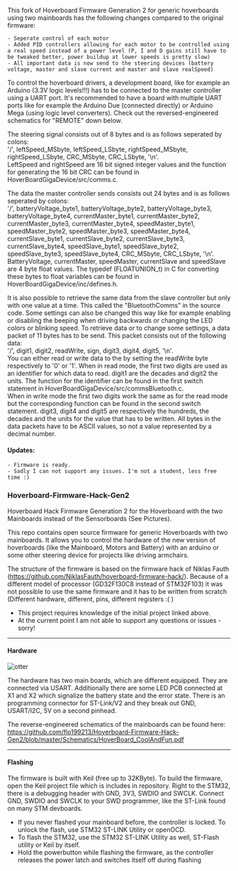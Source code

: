 This fork of Hoverboard Firmware Generation 2 for generic hoverboards using two mainboards has the following changes compared to the original firmware:
````
- Seperate control of each motor
- Added PID controllers allowing for each motor to be controlled using a real speed instead of a power level (P, I and D gains still have to be tweaked better, power buildup at lower speeds is pretty slow)
- All important data is now send to the steering devices (battery voltage, master and slave current and master and slave realSpeed)
````

To control the hoverboard drivers, a development board, like for example an Arduino (3.3V logic levels!!!) has to be connected to the master controller using a UART port. It's recommended to have a board with multiple UART ports like for example the Arduino Due (connected directly) or Arduino Mega (using logic level converters). Check out the reversed-engineered schematics for "REMOTE" down below. 

The steering signal consists out of 8 bytes and is as follows seperated by colons:   
'/', leftSpeed_MSbyte, leftSpeed_LSbyte, rightSpeed_MSbyte, rightSpeed_LSbyte, CRC_MSbyte, CRC_LSbyte, '\n'.   
LeftSpeed and rightSpeed are 16 bit signed integer values and the function for generating the 16 bit CRC can be found in HoverBoardGigaDevice/src/comms.c.

The data the master controller sends consists out 24 bytes and is as follows seperated by colons:   
'/', batteryVoltage_byte1, batteryVoltage_byte2, batteryVoltage_byte3, batteryVoltage_byte4, currentMaster_byte1, currentMaster_byte2, currentMaster_byte3, currentMaster_byte4, speedMaster_byte1, speedMaster_byte2, speedMaster_byte3, speedMaster_byte4, currentSlave_byte1, currentSlave_byte2, currentSlave_byte3, currentSlave_byte4, speedSlave_byte1, speedSlave_byte2, speedSlave_byte3, speedSlave_byte4, CRC_MSbyte, CRC_LSbyte, '\n'.   
BatteryVoltage, currentMaster, speedMaster, currentSlave and speedSlave are 4 byte float values. The typedef (FLOATUNION_t) in C for converting these bytes to float variables can be found in HoverBoardGigaDevice/inc/defines.h. 

It is also possible to retrieve the same data from the slave controller but only with one value at a time. This called the "BluetoothComms" in the source code. Some settings can also be changed this way like for example enabling or disabling the beeping when driving backwards or changing the LED colors or blinking speed. To retrieve data or to change some settings, a data packet of 11 bytes has to be send. This packet consists out of the following data:   
'/', digit1, digit2, readWrite, sign, digit3, digit4, digit5, '\n'.  
You can either read or write data to the by setting the readWrite byte respectively to '0' or '1'. When in read mode, the first two digits are used as an identifier for which data to read. digit1 are the decades and digit2 the units. The function for the identifier can be found in the first switch statement in HoverBoardGigaDevice/src/commsBluetooth.c.   
When in write mode the first two digits work the same as for the read mode but the corresponding function can be found in the second switch statement. digit3, digit4 and digit5 are respectively the hundreds, the decades and the units for the value that has to be written. 
All bytes in the data packets have to be ASCII values, so not a value represented by a decimal number.

#### Updates:
````
- Firmware is ready.
- Sadly I can not support any issues. I'm not a student, less free time :)
````

### Hoverboard-Firmware-Hack-Gen2

Hoverboard Hack Firmware Generation 2 for the Hoverboard with the two Mainboards instead of the Sensorboards (See Pictures).

This repo contains open source firmware for generic Hoverboards with two mainboards. It allows you to control the hardware of the new version of hoverboards (like the Mainboard, Motors and Battery) with an arduino or some other steering device for projects like driving armchairs.

The structure of the firmware is based on the firmware hack of Niklas Fauth (https://github.com/NiklasFauth/hoverboard-firmware-hack/). Because of a different model of processor (GD32F130C8 instead of STM32F103) it was not possible to use the same firmware and it has to be written from scratch (Different hardware, different, pins, different registers :( )

- This project requires knowledge of the initial project linked above.
- At the current point I am not able to support any questions or issues - sorry!

---

#### Hardware
![otter](https://github.com/flo199213/Hoverboard-Firmware-Hack-Gen2/blob/master/Hardware_Overview_small.png)

The hardware has two main boards, which are different equipped. They are connected via USART. Additionally there are some LED PCB connected at X1 and X2 which signalize the battery state and the error state. There is an programming connector for ST-Link/V2 and they break out GND, USART/I2C, 5V on a second pinhead.

The reverse-engineered schematics of the mainboards can be found here:
https://github.com/flo199213/Hoverboard-Firmware-Hack-Gen2/blob/master/Schematics/HoverBoard_CoolAndFun.pdf


---

#### Flashing
The firmware is built with Keil (free up to 32KByte). To build the firmware, open the Keil project file which is includes in repository. Right to the STM32, there is a debugging header with GND, 3V3, SWDIO and SWCLK. Connect GND, SWDIO and SWCLK to your SWD programmer, like the ST-Link found on many STM devboards.

- If you never flashed your mainboard before, the controller is locked. To unlock the flash, use STM32 ST-LINK Utility or openOCD.
- To flash the STM32, use the STM32 ST-LINK Utility as well, ST-Flash utility or Keil by itself.
- Hold the powerbutton while flashing the firmware, as the controller releases the power latch and switches itself off during flashing
